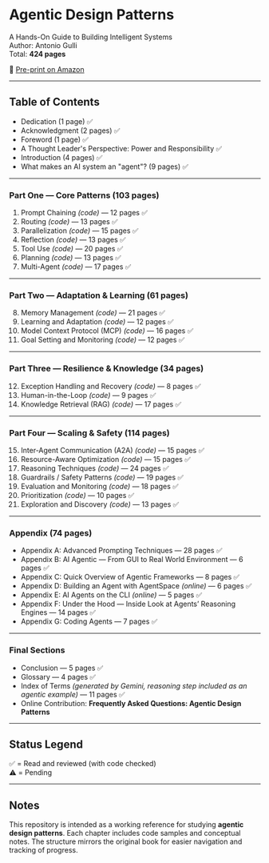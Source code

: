 # Agentic Design Patterns

A Hands-On Guide to Building Intelligent Systems  
Author: Antonio Gulli  
Total: **424 pages**

📖 [Pre-print on Amazon](https://www.amazon.com/Agentic-Design-Patterns-Hands-Intelligent/dp/3032014018/)

---

## Table of Contents

- Dedication (1 page) ✅
- Acknowledgment (2 pages) ✅
- Foreword (1 page) ✅
- A Thought Leader's Perspective: Power and Responsibility ✅
- Introduction (4 pages) ✅
- What makes an AI system an "agent"? (9 pages) ✅

---

### Part One — Core Patterns (103 pages)

1. Prompt Chaining *(code)* — 12 pages ✅  
2. Routing *(code)* — 13 pages ✅  
3. Parallelization *(code)* — 15 pages ✅  
4. Reflection *(code)* — 13 pages ✅  
5. Tool Use *(code)* — 20 pages ✅  
6. Planning *(code)* — 13 pages ✅  
7. Multi-Agent *(code)* — 17 pages ✅  

---

### Part Two — Adaptation & Learning (61 pages)

8. Memory Management *(code)* — 21 pages ✅  
9. Learning and Adaptation *(code)* — 12 pages ✅  
10. Model Context Protocol (MCP) *(code)* — 16 pages ✅  
11. Goal Setting and Monitoring *(code)* — 12 pages ✅  

---

### Part Three — Resilience & Knowledge (34 pages)

12. Exception Handling and Recovery *(code)* — 8 pages ✅  
13. Human-in-the-Loop *(code)* — 9 pages ✅  
14. Knowledge Retrieval (RAG) *(code)* — 17 pages ✅  

---

### Part Four — Scaling & Safety (114 pages)

15. Inter-Agent Communication (A2A) *(code)* — 15 pages ✅  
16. Resource-Aware Optimization *(code)* — 15 pages ✅  
17. Reasoning Techniques *(code)* — 24 pages ✅  
18. Guardrails / Safety Patterns *(code)* — 19 pages ✅  
19. Evaluation and Monitoring *(code)* — 18 pages ✅  
20. Prioritization *(code)* — 10 pages ✅  
21. Exploration and Discovery *(code)* — 13 pages ✅  

---

### Appendix (74 pages)

- Appendix A: Advanced Prompting Techniques — 28 pages ✅  
- Appendix B: AI Agentic — From GUI to Real World Environment — 6 pages ✅  
- Appendix C: Quick Overview of Agentic Frameworks — 8 pages ✅  
- Appendix D: Building an Agent with AgentSpace *(online)* — 6 pages ✅  
- Appendix E: AI Agents on the CLI *(online)* — 5 pages ✅  
- Appendix F: Under the Hood — Inside Look at Agents’ Reasoning Engines — 14 pages ✅  
- Appendix G: Coding Agents — 7 pages ✅  

---

### Final Sections

- Conclusion — 5 pages ✅  
- Glossary — 4 pages ✅  
- Index of Terms *(generated by Gemini, reasoning step included as an agentic example)* — 11 pages ✅  
- Online Contribution: **Frequently Asked Questions: Agentic Design Patterns**

---

## Status Legend

✅ = Read and reviewed (with code checked)  
⚠️ = Pending  

---

## Notes

This repository is intended as a working reference for studying **agentic design patterns**. Each chapter includes code samples and conceptual notes. The structure mirrors the original book for easier navigation and tracking of progress.

